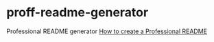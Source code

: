 # proff-readme-generator
Professional README generator
[How to create a Professional README](https://coding-boot-camp.github.io/full-stack/github/professional-readme-guide)